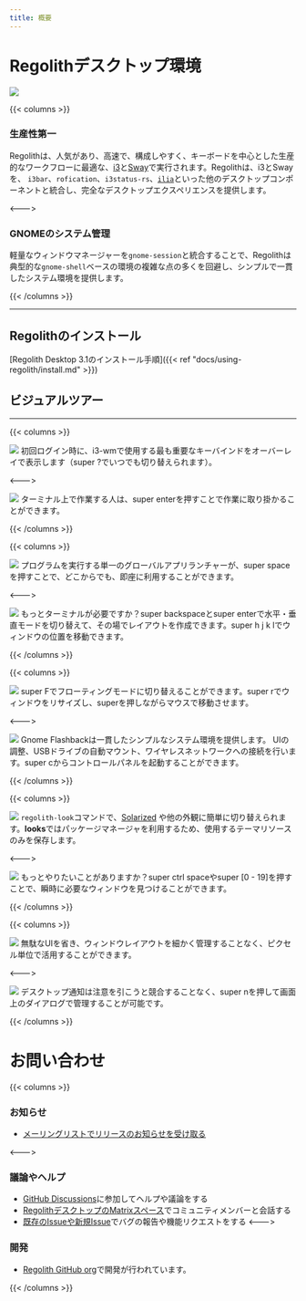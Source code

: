 ```yaml
---
title: 概要
---
```


# Regolithデスクトップ環境

![](/regolith-empty.png)

{{< columns >}}

### 生産性第一

Regolithは、人気があり、高速で、構成しやすく、キーボードを中心とした生産的なワークフローに最適な、[i3](https://i3wm.org/)と[Sway](https://swaywm.org/)で実行されます。Regolithは、i3とSwayを、 `i3bar`、`rofication`、`i3status-rs`、[`ilia`](https://github.com/regolith-linux/ilia#readme)といった他のデスクトップコンポーネントと統合し、完全なデスクトップエクスペリエンスを提供します。

<--->

### GNOMEのシステム管理

軽量なウィンドウマネージャーを`gnome-session`と統合することで、Regolithは典型的な`gnome-shell`ベースの環境の複雑な点の多くを回避し、シンプルで一貫したシステム環境を提供します。

{{< /columns >}}

***

## Regolithのインストール

[Regolith Desktop 3.1のインストール手順]({{< ref "docs/using-regolith/install.md" >}})

## ビジュアルツアー
***

{{< columns >}}

[![](/regolith-ilia-keybindings.png)](/regolith-ilia-keybindings.png)
初回ログイン時に、i3-wmで使用する最も重要なキーバインドをオーバーレイで表示します（<span class="text-nowrap"><span class="badge badge-warning">super</span> <span class="badge badge-warning">?</span></span>でいつでも切り替えられます）。

<--->

[![](/regolith-floating-terminal.png)](/regolith-floating-terminal.png)
ターミナル上で作業する人は、<span class="text-nowrap"><span class="badge badge-warning">super</span> <span class="badge badge-warning">enter</span></span>を押すことで作業に取り掛かることができます。

{{< /columns >}}

{{< columns >}}

[![](/regolith-ilia-apps.png)](/regolith-ilia-apps.png)
プログラムを実行する単一のグローバルアプリランチャーが、<span class="text-nowrap"><span class="badge badge-warning">super</span> <span class="badge badge-warning">space</span></span>を押すことで、どこからでも、即座に利用することができます。</p>

<--->

[![](/regolith-desktop-terminals.png)](/regolith-desktop-terminals.png)
もっとターミナルが必要ですか？<span class="text-nowrap"><span class="badge badge-warning">super</span> <span class="badge badge-warning">backspace</span></span>と<span class="text-nowrap"><span class="badge badge-warning">super</span> <span class="badge badge-warning">enter</span></span>で水平・垂直モードを切り替えて、その場でレイアウトを作成できます。<span class="text-nowrap"><span class="badge badge-warning">super</span> <span class="badge badge-warning">h</span> <span class="badge badge-warning">j</span> <span class="badge badge-warning">k</span> <span class="badge badge-warning">l</span></span>でウィンドウの位置を移動できます。

{{< /columns >}}

{{< columns >}}

[![](/regolith-floating-windows.png)](/regolith-floating-windows.png)
<span class="text-nowrap"><span class="badge badge-warning">super</span> <span class="badge badge-warning">F</span></span>でフローティングモードに切り替えることができます。<span class="text-nowrap"><span class="badge badge-warning">super</span> <span class="badge badge-warning">r</span></span>でウィンドウをリサイズし、<span class="badge badge-warning">super</span>を押しながらマウスで移動させます。

<--->

[![](/regolith-gnome-flashback.png)](/regolith-gnome-flashback.png)
Gnome Flashbackは一貫したシンプルなシステム環境を提供します。 UIの調整、USBドライブの自動マウント、ワイヤレスネットワークへの接続を行います。<span class="text-nowrap"><span class="badge badge-warning">super</span> <span class="badge badge-warning">c</span></span>からコントロールパネルを起動することができます。

{{< /columns >}}

{{< columns >}}

[![](/regolith-screenshot-look-selector.png)](/regolith-screenshot-look-selector.png)
<code>regolith-look</code>コマンドで、<a href="https://ethanschoonover.com/solarized">Solarized</a> や他の外観に簡単に切り替えられます。<b>looks</b>ではパッケージマネージャを利用するため、使用するテーマリソースのみを保存します。 

<--->

[![](/regolith-ilia-windows.png)](/regolith-ilia-windows.png)
もっとやりたいことがありますか？<span class="text-nowrap"><span class="badge badge-warning">super</span> <span class="badge badge-warning">ctrl</span> <span class="badge badge-warning">space</span></span>や<span class="text-nowrap"><span class="badge badge-warning">super</span> <span class="badge badge-warning">[0 - 19]</span></span>を押すことで、瞬時に必要なウィンドウを見つけることができます。

{{< /columns >}}

{{< columns >}}

[![](/regolith-many-windows.png)](/regolith-many-windows.png)
無駄なUIを省き、ウィンドウレイアウトを細かく管理することなく、ピクセル単位で活用することができます。

<--->

[![](/regolith-ilia-notifications.png)](/regolith-ilia-notifications.png)
デスクトップ通知は注意を引こうと競合することなく、<span class="text-nowrap"><span class="badge badge-warning">super</span> <span class="badge badge-warning">n</span></span>を押して画面上のダイアログで管理することが可能です。

{{< /columns >}}

# お問い合わせ

{{< columns >}}

### お知らせ

* [メーリングリストでリリースのお知らせを受け取る](https://www.freelists.org/list/regolith-linux)

<--->

### 議論やヘルプ

* [GitHub Discussions](https://github.com/orgs/regolith-linux/discussions)に参加してヘルプや議論をする
* [RegolithデスクトップのMatrixスペース](https://matrix.to/#/#regolith-desktop:matrix.org)でコミュニティメンバーと会話する
* [既存のIssueや新規Issue](https://github.com/regolith-linux/regolith-desktop/issues)でバグの報告や機能リクエストをする
<--->

### 開発

* [Regolith GitHub org](https://github.com/regolith-linux)で開発が行われています。

{{< /columns >}}
